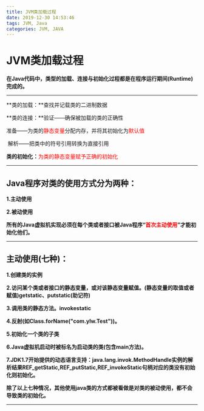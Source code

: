 ```yaml
---
title: JVM类加载过程
date: 2019-12-30 14:53:46
tags: JVM, Java
categories: JVM, JAVA
---
```


# JVM类加载过程

**在Java代码中，类型的加载、连接与初始化过程都是在程序运行期间(Runtime)完成的。**



***

**类的加载：**查找并记载类的二进制数据

**类的连接：**验证——确保被加载的类的正确性

​					准备——为类的<font color=red>静态变量</font>分配内存，并将其初始化为<font color=red>默认值</font>

​					解析——把类中的符号引用转换为直接引用

**类的初始化：**<font color=red>为类的静态变量赋予正确的初始化</font>

***

## Java程序对类的使用方式分为两种：

**1.主动使用**

**2.被动使用**

**所有的Java虚拟机实现必须在每个类或者接口被Java程序“<font color=red>首次主动使用</font>”才能初始化他们。**

***



## 主动使用(七种)：

**1.创建类的实例**

**2.访问某个类或者接口的静态变量，或对该静态变量赋值。(静态变量的取值或者赋值)getstatic、putstatic(助记符)**

**3.调用类的静态方法。invokestatic**

**4.反射(如Class.forName("com.ylw.Test"))。**

**5.初始化一个类的子类**

**6.Java虚拟机启动时被标名为启动类的类(包含main方法)。**

**7.JDK1.7开始提供的动态语言支持：java.lang.invok.MethodHandle实例的解析结果REF_getStatic,REF_putStatic,REF_invokeStatic句柄对应的类没有初始化则初始化。**



**除了以上七种情况，其他使用java类的方式都被看做是对类的被动使用，都不会导致类的初始化。**

***

